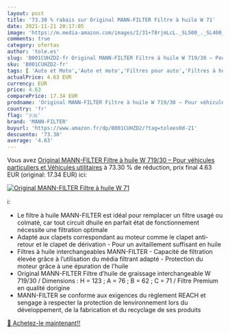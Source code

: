 ```yaml
---
layout: post
title: '73.30 % rabais sur Original MANN-FILTER Filtre à huile W 71'
date: 2021-11-21 20:17:05
image: 'https://m.media-amazon.com/images/I/31+78rjmLcL._SL500_._SL400_.jpg'
comments: true
category: ofertas
author: 'tole.es'
slug: 'B001CUHZD2-fr Original MANN-FILTER Filtre à huile W 719/30 – Pour...'
sku: 'B001CUHZD2-fr'
tags: [ 'Auto et Moto','Auto et moto','Filtres pour auto','Filtres à huile pour auto','Pièces détachées auto','mann-filter', ]
actualPrice: 4.63 EUR
currency: EUR
price: 4.63
comparePrice: 17.34 EUR
prodname: 'Original MANN-FILTER Filtre à huile W 719/30 – Pour véhicules particuliers et Véhicules utilitaires'
country: 'fr'
flag: '🇫🇷'
brand: 'MANN-FILTER'
buyurl: 'https://www.amazon.fr/dp/B001CUHZD2/?tag=tolees0d-21'
descuento: '73.30'
average: '4.63'
---
```


Vous avez [Original MANN-FILTER Filtre à huile W 719/30 – Pour véhicules particuliers et Véhicules utilitaires](https://www.amazon.fr/dp/B001CUHZD2/?tag=tolees0d-21)  à  73.30 % de réduction, prix final  4.63 EUR (original: 17.34 EUR) ici:

[![Original MANN-FILTER Filtre à huile W 71](https://m.media-amazon.com/images/I/31+78rjmLcL._SL500_._SL400_.jpg)](https://www.amazon.fr/dp/B001CUHZD2/?tag=tolees0d-21)

ℹ️:

- Le filtre à huile MANN-FILTER est idéal pour remplacer un filtre usagé ou colmaté, car tout circuit dhuile en parfait état de fonctionnement nécessite une filtration optimale
- Adapté aux clapets correspondant au moteur comme le clapet anti-retour et le clapet de dérivation - Pour un avitaillement suffisant en huile
- Filtres à huile interchangeables MANN-FILTER - Capacité de filtration élevée grâce à l’utilisation du média filtrant adapté - Protection du moteur grâce à une épuration de l’huile
- Original MANN-FILTER Filtre d’huile de graissage interchangeable W 719/30 / Dimensions : H = 123 ; A = 76 ; B = 62 ; C = 71 / Filtre Premium en qualité dorigine
- MANN-FILTER se conforme aux exigences du règlement REACH et sengage à respecter la protection de lenvironnement lors du développement, de la fabrication et du recyclage de ses produits

[🛒 Achetez-le maintenant!!](https://www.amazon.fr/dp/B001CUHZD2/?tag=tolees0d-21)
